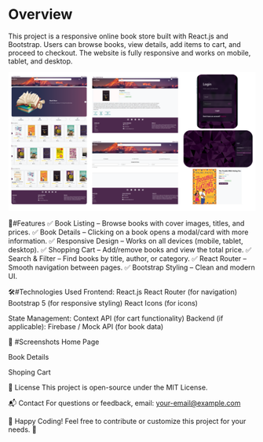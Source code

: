 # Overview
This project is a responsive online book store built with React.js and Bootstrap. Users can browse books, view details, add items to cart, and proceed to checkout. The website is fully responsive and works on mobile, tablet, and desktop.

![image alt](https://github.com/amr-zayed-205/Book-Store-React/blob/fd501a1426349a4114755f87826170cc12725d9a/project.png)

🚀#Features
✅ Book Listing – Browse books with cover images, titles, and prices.
✅ Book Details – Clicking on a book opens a modal/card with more information.
✅ Responsive Design – Works on all devices (mobile, tablet, desktop).
✅ Shopping Cart – Add/remove books and view the total price.
✅ Search & Filter – Find books by title, author, or category.
✅ React Router – Smooth navigation between pages.
✅ Bootstrap Styling – Clean and modern UI.

🛠#Technologies Used
 Frontend:
   React.js
   React Router (for navigation)
   Bootstrap 5 (for responsive styling)
   React Icons (for icons)
   
 State Management:
   Context API (for cart functionality)
   Backend (if applicable):
   Firebase / Mock API (for book data)

🎨 #Screenshots
Home Page	

Book Details

Shoping Cart

📜 License
This project is open-source under the MIT License.

📬 Contact
For questions or feedback, email: your-email@example.com

🎉 Happy Coding!
Feel free to contribute or customize this project for your needs. 🚀

